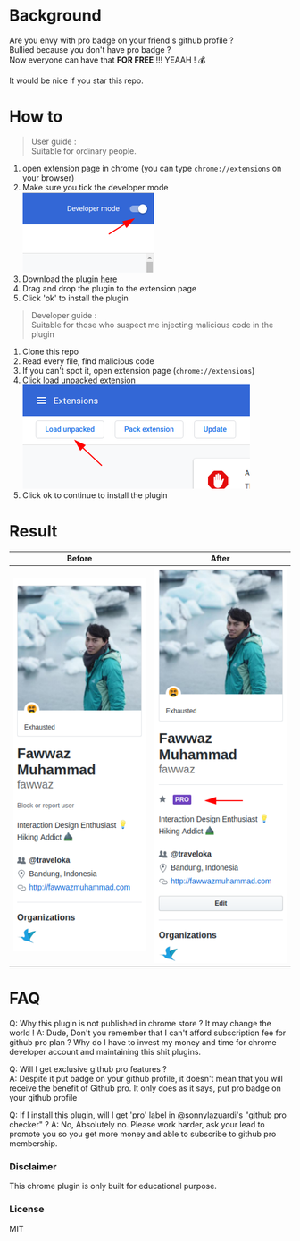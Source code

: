 # Background

Are you envy with pro badge on your friend's github profile ?  
Bullied because you don't have pro badge ?  
Now everyone can have that **FOR FREE** !!! YEAAH ! :moneybag:

It would be nice if you star this repo.

# How to

> User guide :  
> Suitable for ordinary people.

1. open extension page in chrome (you can type `chrome://extensions` on your browser)
2. Make sure you tick the developer mode  
   ![developer mode ticked](docs/image1.png)
3. Download the plugin [here](github-pro.crx)
4. Drag and drop the plugin to the extension page
5. Click 'ok' to install the plugin

> Developer guide :  
> Suitable for those who suspect me injecting malicious code in the plugin

1. Clone this repo
2. Read every file, find malicious code
3. If you can't spot it, open extension page (`chrome://extensions`)
4. Click load unpacked extension  
   ![unpacked extension](docs/image2.png)
5. Click ok to continue to install the plugin

# Result

| Before                     | After                     |
| -------------------------- | ------------------------- |
| ![before](docs/image3.png) | ![after](docs/image4.png) |

# FAQ

Q: Why this plugin is not published in chrome store ? It may change the world !
A: Dude, Don't you remember that I can't afford subscription fee for github pro plan ? Why do I have to invest my money and time for chrome developer account and maintaining this shit plugins.

Q: Will I get exclusive github pro features ?  
A: Despite it put badge on your github profile, it doesn't mean that you will receive the benefit of Github pro. It only does as it says, put pro badge on your github profile

Q: If I install this plugin, will I get 'pro' label in @sonnylazuardi's "github pro checker" ?
A: No, Absolutely no. Please work harder, ask your lead to promote you so you get more money and able to subscribe to github pro membership.

### Disclaimer

This chrome plugin is only built for educational purpose.

### License

MIT
